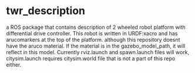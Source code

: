 # twr_description
a ROS package that contains description of 2 wheeled robot platform with differential drive controller. 
This robot is written in URDF:xacro and has arucomarkers at the top of the platform. although this repository doesnt have the aruco material. 
If the material is in the gazebo_model_path, it will reflect in this model.
Currently rviz.launch and spawn.launch files will work, citysim.launch requires citysim.world file that is not a part of this repo either.
